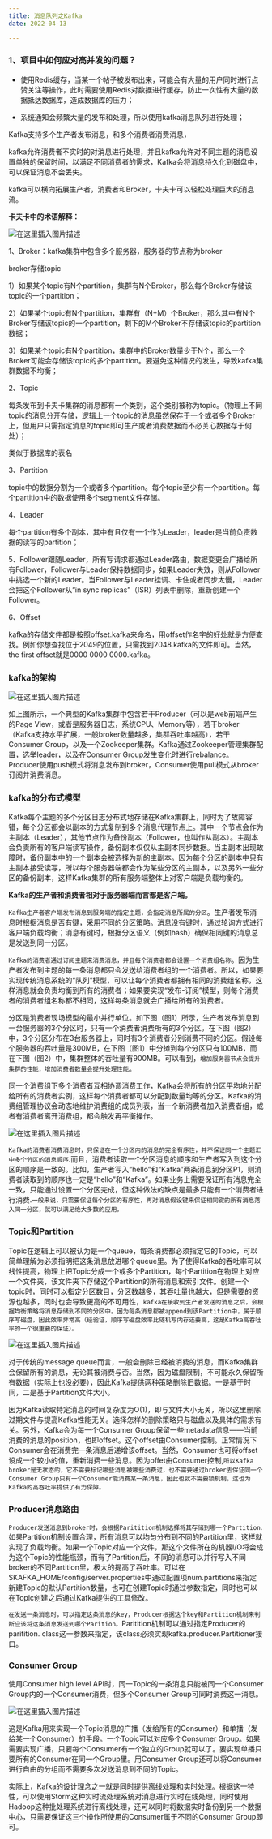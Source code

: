 ```yaml
---
title: 消息队列之Kafka
date: 2022-04-13

---
```


### 1、项目中如何应对高并发的问题？

* 使用Redis缓存，当某一个帖子被发布出来，可能会有大量的用户同时进行点赞关注等操作，此时需要使用Redis对数据进行缓存，防止一次性有大量的数据抵达数据库，造成数据库的压力；

* 系统通知会频繁大量的发布和处理，所以使用kafka消息队列进行处理；

Kafka支持多个生产者发布消息，和多个消费者消费消息，

kafka允许消费者不实时的对消息进行处理，并且kafka允许对不同主题的消息设置单独的保留时间，以满足不同消费者的需求，Kafka会将消息持久化到磁盘中，可以保证消息不会丢失。

kafka可以横向拓展生产者，消费者和Broker，卡夫卡可以轻松处理巨大的消息流。

**卡夫卡中的术语解释：**

![在这里插入图片描述](https://img-blog.csdnimg.cn/42e0fd824bf643fdbc9bfe79c6e1374f.png)

1、Broker：kafka集群中包含多个服务器，服务器的节点称为broker

broker存储topic

1）如果某个topic有N个partition，集群有N个Broker，那么每个Broker存储该topic的一个partition；

2）如果某个topic有N个partition，集群有（N+M）个Broker，那么其中有N个Broker存储该topic的一个partition，剩下的M个Broker不存储该topic的partition数据；

3）如果某个topic有N个partition，集群中的Broker数量少于N个，那么一个Broker可能会存储该topic的多个partition。要避免这种情况的发生，导致kafka集群数据不均衡；

2、Topic

每条发布到卡夫卡集群的消息都有一个类别，这个类别被称为topic。（物理上不同topic的消息分开存储，逻辑上一个topic的消息虽然保存于一个或者多个Broker上，但用户只需指定消息的topic即可生产或者消费数据而不必关心数据存于何处）；

类似于数据库的表名

3、Partition

topic中的数据分割为一个或者多个partition。每个topic至少有一个partition。每个partition中的数据使用多个segment文件存储。

4、Leader

每个partition有多个副本，其中有且仅有一个作为Leader，leader是当前负责数据的读写的partition；

5、Follower跟随Leader，所有写请求都通过Leader路由，数据变更会广播给所有Follower，Follower与Leader保持数据同步，如果Leader失效，则从Follower中挑选一个新的Leader。当Follower与Leader挂调、卡住或者同步太慢，Leader会把这个Follower从“in sync replicas”（ISR）列表中删除，重新创建一个Follower。

6、Offset

kafka的存储文件都是按照offset.kafka来命名，用offset作名字的好处就是方便查找。例如你想查找位于2049的位置，只需找到2048.kafka的文件即可。当然，the first offset就是0000 0000 0000.kafka。

### kafka的架构

![在这里插入图片描述](https://img-blog.csdnimg.cn/0b77499903384cc8b51c2611612f5089.png)

如上图所示，一个典型的Kafka集群中包含若干Producer（可以是web前端产生的Page View，或者是服务器日志，系统CPU、Memory等），若干broker（Kafka支持水平扩展，一般broker数量越多，集群吞吐率越高），若干Consumer Group，以及一个Zookeeper集群。Kafka通过Zookeeper管理集群配置，选举leader，以及在Consumer Group发生变化时进行rebalance。Producer使用push模式将消息发布到broker，Consumer使用pull模式从broker订阅并消费消息。

### kafka的分布式模型

Kafka每个主题的多个分区日志分布式地存储在Kafka集群上，同时为了故障容错，每个分区都会以副本的方式复制到多个消息代理节点上。其中一个节点会作为主副本（Leader），其他节点作为备份副本（Follower，也叫作从副本）。主副本会负责所有的客户端读写操作，备份副本仅仅从主副本同步数据。当主副本出现故障时，备份副本中的一个副本会被选择为新的主副本。因为每个分区的副本中只有主副本接受读写，所以每个服务器端都会作为某些分区的主副本，以及另外一些分区的备份副本，这样Kafka集群的所有服务端整体上对客户端是负载均衡的。

**Kafka的生产者和消费者相对于服务器端而言都是客户端。**

`Kafka生产者客户端发布消息到服务端的指定主题，会指定消息所属的分区`。生产者发布消息时根据消息是否有键，采用不同的分区策略。消息没有键时，通过轮询方式进行客户端负载均衡；消息有键时，根据分区语义（例如hash）确保相同键的消息总是发送到同一分区。

`Kafka的消费者通过订阅主题来消费消息，并且每个消费者都会设置一个消费组名称`。因为生产者发布到主题的每一条消息都只会发送给消费者组的一个消费者。所以，如果要实现传统消息系统的“队列”模型，可以让每个消费者都拥有相同的消费组名称，这样消息就会负责均衡到所有的消费者；如果要实现“发布-订阅”模型，则每个消费者的消费者组名称都不相同，这样每条消息就会广播给所有的消费者。

分区是消费者现场模型的最小并行单位。如下图（图1）所示，生产者发布消息到一台服务器的3个分区时，只有一个消费者消费所有的3个分区。在下图（图2）中，3个分区分布在3台服务器上，同时有3个消费者分别消费不同的分区。假设每个服务器的吞吐量是300MB，在下图（图1）中分摊到每个分区只有100MB，而在下图（图2）中，集群整体的吞吐量有900MB。可以看到，`增加服务器节点会提升集群的性能，增加消费者数量会提升处理性能`。

同一个消费组下多个消费者互相协调消费工作，Kafka会将所有的分区平均地分配给所有的消费者实例，这样每个消费者都可以分配到数量均等的分区。Kafka的消费组管理协议会动态地维护消费组的成员列表，当一个新消费者加入消费者组，或者有消费者离开消费组，都会触发再平衡操作。

![在这里插入图片描述](https://img-blog.csdnimg.cn/c7b8e8a815c7409ea9f215a7a46cda34.png)

`Kafka的消费者消费消息时，只保证在一个分区内的消息的完全有序性，并不保证同一个主题汇中多个分区的消息顺序`.而且，消费者读取一个分区消息的顺序和生产者写入到这个分区的顺序是一致的。比如，生产者写入“hello”和“Kafka”两条消息到分区P1，则消费者读取到的顺序也一定是“hello”和“Kafka”。如果业务上需要保证所有消息完全一致，只能通过设置一个分区完成，但这种做法的缺点是最多只能有一个消费者进行消费.`一般来说，只需要保证每个分区的有序性，再对消息假设键来保证相同键的所有消息落入同一分区，就可以满足绝大多数的应用。`

### Topic和Partition

Topic在逻辑上可以被认为是一个queue，每条消费都必须指定它的Topic，可以简单理解为必须指明把这条消息放进哪个queue里。为了使得Kafka的吞吐率可以线性提高，物理上把Topic分成一个或多个Partition，每个Partition在物理上对应一个文件夹，该文件夹下存储这个Partition的所有消息和索引文件。创建一个topic时，同时可以指定分区数目，分区数越多，其吞吐量也越大，但是需要的资源也越多，同时也会导致更高的不可用性，`kafka在接收到生产者发送的消息之后，会根据均衡策略将消息存储到不同的分区中。因为每条消息都被append到该Partition中，属于顺序写磁盘，因此效率非常高（经验证，顺序写磁盘效率比随机写内存还要高，这是Kafka高吞吐率的一个很重要的保证）。`

![在这里插入图片描述](https://img-blog.csdnimg.cn/de55bf2ca472457c978ce75872e7783c.png)

对于传统的message queue而言，一般会删除已经被消费的消息，而Kafka集群会保留所有的消息，无论其被消费与否。当然，因为磁盘限制，不可能永久保留所有数据（实际上也没必要），因此Kafka提供两种策略删除旧数据。一是基于时间，二是基于Partition文件大小。

因为Kafka读取特定消息的时间复杂度为O(1)，即与文件大小无关，所以这里删除过期文件与提高Kafka性能无关。选择怎样的删除策略只与磁盘以及具体的需求有关。另外，Kafka会为每一个Consumer Group保留一些metadata信息——当前消费的消息的position，也即offset。这个offset由Consumer控制。正常情况下Consumer会在消费完一条消息后递增该offset。当然，Consumer也可将offset设成一个较小的值，重新消费一些消息。因为offet由Consumer控制,`所以Kafka broker是无状态的，它不需要标记哪些消息被哪些消费过，也不需要通过broker去保证同一个Consumer Group只有一个Consumer能消费某一条消息，因此也就不需要锁机制，这也为Kafka的高吞吐率提供了有力保障。`

### Producer消息路由

`Producer发送消息到broker时，会根据Paritition机制选择将其存储到哪一个Partition`.如果Partition机制设置合理，所有消息可以均匀分布到不同的Partition里，这样就实现了负载均衡。如果一个Topic对应一个文件，那这个文件所在的机器I/O将会成为这个Topic的性能瓶颈，而有了Partition后，不同的消息可以并行写入不同broker的不同Partition里，极大的提高了吞吐率。可以在$KAFKA_HOME/config/server.properties中通过配置项num.partitions来指定新建Topic的默认Partition数量，也可在创建Topic时通过参数指定，同时也可以在Topic创建之后通过Kafka提供的工具修改。

`在发送一条消息时，可以指定这条消息的key，Producer根据这个key和Partition机制来判断应该将这条消息发送到哪个Parition。`Paritition机制可以通过指定Producer的paritition. class这一参数来指定，该class必须实现kafka.producer.Partitioner接口。

### Consumer Group

使用Consumer high level API时，同一Topic的一条消息只能被同一个Consumer Group内的一个Consumer消费，但多个Consumer Group可同时消费这一消息。

![在这里插入图片描述](https://img-blog.csdnimg.cn/07e44b18d6134ba686299c0284312228.png)

这是Kafka用来实现一个Topic消息的广播（发给所有的Consumer）和单播（发给某一个Consumer）的手段。一个Topic可以对应多个Consumer Group。如果需要实现广播，只要每个Consumer有一个独立的Group就可以了。要实现单播只要所有的Consumer在同一个Group里。用Consumer Group还可以将Consumer进行自由的分组而不需要多次发送消息到不同的Topic。

实际上，Kafka的设计理念之一就是同时提供离线处理和实时处理。根据这一特性，可以使用Storm这种实时流处理系统对消息进行实时在线处理，同时使用Hadoop这种批处理系统进行离线处理，还可以同时将数据实时备份到另一个数据中心，只需要保证这三个操作所使用的Consumer属于不同的Consumer Group即可。


